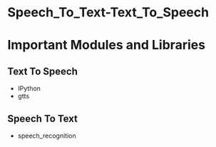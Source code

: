 # Speech_To_Text-Text_To_Speech

# Important Modules and Libraries
## Text To Speech
* IPython
* gtts

## Speech To Text
* speech_recognition
